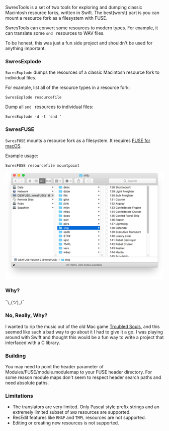 SwresTools is a set of two tools for exploring and dumping classic Macintosh resource forks, written in Swift. The best(worst) part is you can mount a resource fork as a filesystem with FUSE.

SwresTools can convert some resources to modern types. For example, it can translate some <code>snd </code> resources to WAV files.

To be honest, this was just a fun side project and shouldn't be used for anything important.

### SwresExplode

`SwresExplode` dumps the resources of a classic Macintosh resource fork to individual files.

For example, list all of the resource types in a resource fork:

	SwresExplode resourcefile
	
Dump all `snd ` resources to individual files:

	SwresExplode -d -t 'snd '

### SwresFUSE

`SwresFUSE` mounts a resource fork as a filesystem. It requires [FUSE for macOS][fuse].

Example usage:

	SwresFUSE resourcefile mountpoint
	
![A screenshot of SwresFUSE exploring a resource fork.](SwresFUSE.png)

[fuse]: https://osxfuse.github.io

### Why?

¯\\_(ツ)\_/¯

### No, Really, Why?

I wanted to rip the music out of the old Mac game [Troubled Souls][troubledsouls], and this seemed like such a bad way to go about it I had to give it a go. I was playing around with Swift and thought this would be a fun way to write a project that interfaced with a C library.

[troubledsouls]: https://en.wikipedia.org/wiki/Troubled_Souls

### Building

You may need to point the header parameter of Modules/FUSE/module.modulemap to your FUSE header directory. For some reason module maps don't seem to respect header search paths and need absolute paths.

### Limitations

* The translators are very limited. Only Pascal style prefix strings and an extremely limited subset of `SND` resources are supported.
* ResEdit features like `RMAP` and `TMPL` resources are not supported.
* Editing or creating new resources is not supported.